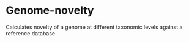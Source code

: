 # Genome-novelty
Calculates novelty of a genome at different taxonomic levels against a reference database
